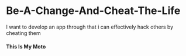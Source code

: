 # Be-A-Change-And-Cheat-The-Life
I want to develop an app  through that i  can effectively hack others by cheating them

#### This Is My Moto
